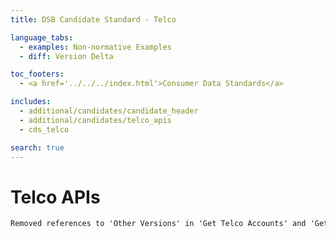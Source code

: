 ```yaml
---
title: DSB Candidate Standard - Telco

language_tabs:
  - examples: Non-normative Examples
  - diff: Version Delta

toc_footers:
  - <a href='../../../index.html'>Consumer Data Standards</a>

includes:
  - additional/candidates/candidate_header
  - additional/candidates/telco_apis
  - cds_telco

search: true
---
```


# Telco APIs

```diff
Removed references to 'Other Versions' in 'Get Telco Accounts' and 'Get Telco Account Detail'
```
